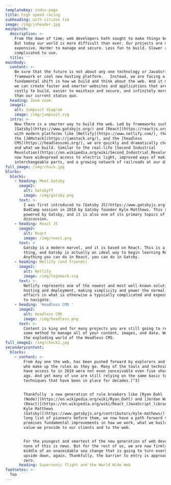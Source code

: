 ```yaml
---
templateKey: index-page
title: high speed racing
subheading: with citizen tim
image: /img/jsheader.jpg
mainpitch:
  description: >-
    From the dawn of time, web developers hath sought to make things better.
    But today our world is more difficult than ever. Our projects are more
    expensive. Harder to manage and secure. Less fun to build. Slower and more
    complicated to use.
  title: ''
mainbody:
  content: >-
    Be sure that the future is not about any one technology or JavaScript
    framework or cool new hosting platform.   Instead, we are facing a
    fundamental shift in how we build and think about the web. And it means that
    we can create faster and smarter websites and applications that are less
    costly to build, easier to maintain and secure, and infinitely more flexible
    than our current status quo. 
  heading: Zoom zoom.
  image1:
    alt: Jumpsuit diagram
    image: /img/jumpsuit.svg
  intro: >-
    Now there is a smarter way to build the web. Led by frameworks such as
    [Gatsby](https://www.gatsbyjs.org/) and [React](https://reactjs.org/), along
    with modern platforms like [Netlify](https://www.netlify.com/), the rise of
    the [JAMstack](https://jamstack.org/), and the [headless
    CMS](https://headlesscms.org/), we are quickly and dramatically changing how
    and what we build. Similar to the real-life [Second Industrial
    Revolution](https://en.wikipedia.org/wiki/Second_Industrial_Revolution), we
    now have widespread access to electric light, improved ways of making steel,
    interchangeable parts, and a growing network of railroads at our disposal.
full_image: /img/chuck.jpg
blurbs:
  blocks:
    - heading: Meet Gatsby
      image2:
        alt: Gatsbyff
        image: /img/gatsby.png
      text: >-
        I was first introduced to [Gatsby JS](https://www.gatsbyjs.org) at a
        BadCamp session in 2018 by Gatsby founder Kyle Matthews. This site is
        powered by Gatsby, and it is also one of its primary topics of
        discussion.
    - heading: React JS
      image2:
        alt: React
        image: /img/react.png
      text: >
        Gatsby is a modern marvel, and it is based on React. This is a good
        thing, and Gatsby is actually an ideal way to begin learning React.
        Anything you can do in React, you can do in Gatsby.
    - heading: Netlify (and friends)
      image2:
        alt: Netlify
        image: /img/logomark.svg
      text: >-
        Netlify represents one of the newest and most well-known solutions for
        hosting and deployment, making simplicity and power the normal state of
        affairs in what is otherwise a typically complicated and expensive world
        to navigate.
    - heading: 'Headless CMS '
      image2:
        alt: Headless CMS
        image: /img/headless.png
      text: >-
        Content is king and for many projects you are still going to require
        some method to manage all of your content, images, and data. Welcome to
        the exploding world of the Headless CMS.
full_image2: /img/chuck2.jpg
secondarycontent:
  blocks:
    - content: >-
        From day one the web, has been pushed forward by explorers and tinkerers
        who make up the rules as they go. Many of the tools and techniques we
        have access to in 2019 were not even conceivable even five short years
        ago. And yet many of use are still relying on the same basic tools and
        techniques that have been in place for decades.[^3]


        Thankfully  a new generation of rule breakers like [Ryan Dahl
        (Node)](https://en.wikipedia.org/wiki/Ryan_Dahl) and [Jordan Walke
        (React)](https://en.wikipedia.org/wiki/React_(JavaScript_library)) and[
        Kyle Matthews
        (Gatsby)](https://www.gatsbyjs.org/contributors/kyle-mathews/) and a
        long list of pioneers before them, we now have a path forward that
        promises fundamental improvements in how we work, what we build, and the
        value we provide to our clients and to the web.


        For the youngest and smartest of the new generation of web developers,
        none of this is news. But for the rest of us, we are now firmly in the
        middle of an unavoidable sea change that is going to turn everything
        upside down, again. Thankfully, the barrier to entry is approaching
        zero.
      heading: Supersonic flight and the World Wide Web
footnotes: >-
  foo
---
```


